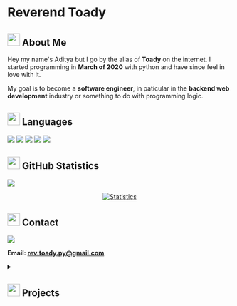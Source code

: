 # Reverend Toady

## <img src="https://cdn3.emoji.gg/emojis/2112_wave_animated.gif" width="28px" height="28px"> About Me

Hey my name's Aditya but I go by the alias of **Toady** on the internet. I
started programming in **March of 2020** with python and have since feel in love
with it. 

My goal is to become a **software engineer**, in paticular in the
**backend web development** industry or something to do with programming logic.

## <img src="https://cdn3.emoji.gg/emojis/7809-pepe-noted.gif" width="28x" height="28px"> Languages

<a href= "https://en.wikipedia.org/wiki/Python_(programming_language)"><img src= "https://img.shields.io/badge/python-1a212e?style=for-the-badge&logo=python&logoColor=white"></a>
<a href= "https://en.wikipedia.org/wiki/JavaScript"><img src= "https://img.shields.io/badge/JavaScript-1a212e?style=for-the-badge&logo=javascript&logoColor=white"></a>
<a href= "https://en.wikipedia.org/wiki/C%2B%2B"><img src= "https://img.shields.io/badge/C%2B%2B-1a212e?style=for-the-badge&logo=c%2B%2B&logoColor=white"></a>
<a href= "https://en.wikipedia.org/wiki/Go_(programming_language)"><img src= "https://img.shields.io/badge/Go-1a212e?style=for-the-badge&logo=go&logoColor=white"></a>
<a href= "https://en.wikipedia.org/wiki/Rust_(programming_language)"><img src= "https://img.shields.io/badge/Rust-1a212e?style=for-the-badge&logo=rust&logoColor=white"></a>

## <img src="https://cdn3.emoji.gg/emojis/9230-stats.png" width="28px" height="28px"> GitHub Statistics 

![](https://komarev.com/ghpvc/?username=Reverend-Toady&color=1a212e&style=flat&label=profile+views)
<p align=center>
<a href="https://github.com/Reverend-Toady">
  <img align="center" src="https://github-readme-stats.vercel.app/api?username=Reverend-Toady&show_icons=true&include_all_commits=true&count_private=true$show_icons=true&&hide_border=true&bg_color=1a212e&title_color=ffffff&icon_color=ffffff&text_color=ffffff" alt="Statistics" />
</a>
</p>
  
## <img src="https://cdn3.emoji.gg/emojis/1292-person-talking.png" width="28px" height="28px"> Contact

![](https://discord.c99.nl/widget/theme-4/593036316980019220.png)

**Email: rev.toady.py@gmail.com**

<details markdown= "1">
  <summary><h2><img src="https://cdn3.emoji.gg/emojis/2561-working.gif" width="28x" height="28px"> Projects</h2></summary>
  <br>
      <a href= "https://github.com/Reverend-Toady/Spotify-Downloader">
      <img src="https://github-readme-stats.vercel.app/api/pin/?username=Reverend-Toady&repo=Spotify-Downloader&title_color=fff&icon_color=fff&text_color=fff&bg_color=1a212e" width="500" height= "250">
      </a>
      <a href= "https://github.com/Reverend-Toady/random-playlist-maker">
      <img src="https://github-readme-stats.vercel.app/api/pin/?username=Reverend-Toady&repo=random-playlist-maker&title_color=fff&icon_color=fff&text_color=fff&bg_color=1a212e" width="500" height= "250">
      </a>
      <a href= "https://github.com/Reverend-Toady/pathfinder">
      <img src="https://github-readme-stats.vercel.app/api/pin/?username=Reverend-Toady&repo=pathfinder&title_color=fff&icon_color=fff&text_color=fff&bg_color=1a212e" width="500" height= "250">
      </a>
      <a href= "https://github.com/Reverend-Toady/maze-generation">
      <img src="https://github-readme-stats.vercel.app/api/pin/?username=Reverend-Toady&repo=maze-generation&title_color=fff&icon_color=fff&text_color=fff&bg_color=1a212e" width="500" height= "250">
      </a>
</details>
